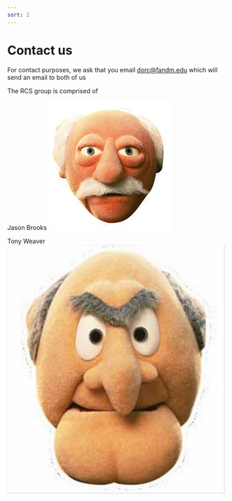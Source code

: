```yaml
---
sort: 2
---
```


# Contact us
For contact purposes, we ask that you email [dorc@fandm.edu](dorc@fandm.edu) which will send an email to both of us

The RCS group is comprised of

Jason Brooks
![Jason](../images/waldorf.jpg)

Tony Weaver
![Jason](../images/statler.jpg)

